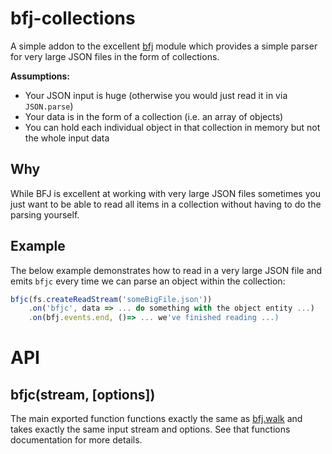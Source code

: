 bfj-collections
===============
A simple addon to the excellent [bfj](https://github.com/philbooth/bfj) module which provides a simple parser for very large JSON files in the form of collections.


**Assumptions:**

* Your JSON input is huge (otherwise you would just read it in via `JSON.parse`)
* Your data is in the form of a collection (i.e. an array of objects)
* You can hold each individual object in that collection in memory but not the whole input data


Why
---
While BFJ is excellent at working with very large JSON files sometimes you just want to be able to read all items in a collection without having to do the parsing yourself.


Example
-------
The below example demonstrates how to read in a very large JSON file and emits `bfjc` every time we can parse an object within the collection:

```javascript
bfjc(fs.createReadStream('someBigFile.json'))
	.on('bfjc', data => ... do something with the object entity ...)
	.on(bfj.events.end, ()=> ... we've finished reading ...)
```


API
===

bfjc(stream, [options])
-----------------------
The main exported function functions exactly the same as [bfj.walk](https://github.com/philbooth/bfj#bfjwalk-stream-options) and takes exactly the same input stream and options.
See that functions documentation for more details.
